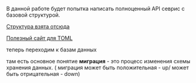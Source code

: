 В данной работе будет попытка написать полноценный API севрис с  базовой структурой. 

[Структура взята отсюда](https://github.com/golang-standards/project-layout)

[Полезный сайт для TOML](https://github.com/BurntSushi/toml)

теперь переходим к базам данных

там есть основное понятие **миграция** - это процесс изменения схемы хранения данных. ( миграция может быть положительная - up/ может быть отрицательная - down)